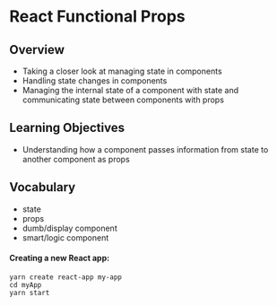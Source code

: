 # React Functional Props

## Overview
- Taking a closer look at managing state in components
- Handling state changes in components
- Managing the internal state of a component with state and communicating state between components with props

## Learning Objectives
- Understanding how a component passes information from state to another component as props

## Vocabulary
- state
- props
- dumb/display component
- smart/logic component

#### Creating a new React app:
```
yarn create react-app my-app
cd myApp
yarn start
```
